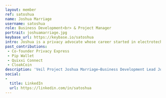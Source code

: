 ```yaml
---
layout: member
ref: satoshua
name: Joshua Marriage
username: satoshua
role: Business Development<br> & Project Manager
portrait: joshuamarriage.jpg
keybase_url: https://keybase.io/satoshua
intro: Joshua is a privacy advocate whose career started in electrotechnology and computer systems engineering. Enticed by its decentralized nature, Joshua naturally gravitated towards cryptocurrency and distributed ledger technology, and the budding private marketplaces it presents. With his penchant for entrepreneurship, Joshua co-founded a venture studio aiding privacy technologies in entering suitable markets, and promotes such technologies as an advocate, businessman, and spokesperson globally. Joshua also regards internal business strategy highly. It’s these combined qualities that make Joshua a valuable asset for Veil managing Business Development efforts for the project.
past_contributions: 
 - Co-founder Privacy Express
 - Pip Wallet
 - Quixxi Connect
 - CloakCoin
description: 'Veil Project Joshua Marriage—Business Development Lead Joshua Marriage, aka Satoshua, passionate business developer, has previously worked on Quixxi Connect and CloakCoin, and is currently developing Pip Wallet. Read more here.'
social:
- 
  title: LinkedIn
  url: https://linkedin.com/in/satoshua
---
```

